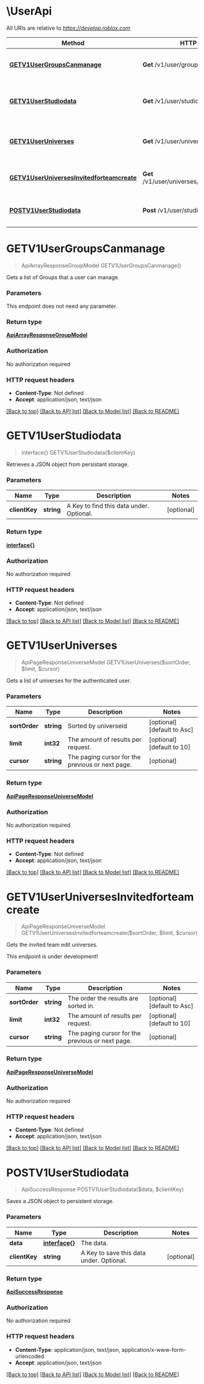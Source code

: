 # \UserApi

All URIs are relative to *https://develop.roblox.com*

Method | HTTP request | Description
------------- | ------------- | -------------
[**GETV1UserGroupsCanmanage**](UserApi.md#GETV1UserGroupsCanmanage) | **Get** /v1/user/groups/canmanage | Gets a list of Groups that a user can manage.
[**GETV1UserStudiodata**](UserApi.md#GETV1UserStudiodata) | **Get** /v1/user/studiodata | Retrieves a JSON object from persistant storage.
[**GETV1UserUniverses**](UserApi.md#GETV1UserUniverses) | **Get** /v1/user/universes | Gets a list of universes for the authenticated user.
[**GETV1UserUniversesInvitedforteamcreate**](UserApi.md#GETV1UserUniversesInvitedforteamcreate) | **Get** /v1/user/universes/invitedforteamcreate | Gets the invited team edit universes.
[**POSTV1UserStudiodata**](UserApi.md#POSTV1UserStudiodata) | **Post** /v1/user/studiodata | Saves a JSON object to persistent storage.


# **GETV1UserGroupsCanmanage**
> ApiArrayResponseGroupModel GETV1UserGroupsCanmanage()

Gets a list of Groups that a user can manage.


### Parameters
This endpoint does not need any parameter.

### Return type

[**ApiArrayResponseGroupModel**](ApiArrayResponse[GroupModel].md)

### Authorization

No authorization required

### HTTP request headers

 - **Content-Type**: Not defined
 - **Accept**: application/json, text/json

[[Back to top]](#) [[Back to API list]](../README.md#documentation-for-api-endpoints) [[Back to Model list]](../README.md#documentation-for-models) [[Back to README]](../README.md)

# **GETV1UserStudiodata**
> interface{} GETV1UserStudiodata($clientKey)

Retrieves a JSON object from persistant storage.


### Parameters

Name | Type | Description  | Notes
------------- | ------------- | ------------- | -------------
 **clientKey** | **string**| A Key to find this data under. Optional. | [optional] 

### Return type

[**interface{}**](interface{}.md)

### Authorization

No authorization required

### HTTP request headers

 - **Content-Type**: Not defined
 - **Accept**: application/json, text/json

[[Back to top]](#) [[Back to API list]](../README.md#documentation-for-api-endpoints) [[Back to Model list]](../README.md#documentation-for-models) [[Back to README]](../README.md)

# **GETV1UserUniverses**
> ApiPageResponseUniverseModel GETV1UserUniverses($sortOrder, $limit, $cursor)

Gets a list of universes for the authenticated user.


### Parameters

Name | Type | Description  | Notes
------------- | ------------- | ------------- | -------------
 **sortOrder** | **string**| Sorted by universeId | [optional] [default to Asc]
 **limit** | **int32**| The amount of results per request. | [optional] [default to 10]
 **cursor** | **string**| The paging cursor for the previous or next page. | [optional] 

### Return type

[**ApiPageResponseUniverseModel**](ApiPageResponse[UniverseModel].md)

### Authorization

No authorization required

### HTTP request headers

 - **Content-Type**: Not defined
 - **Accept**: application/json, text/json

[[Back to top]](#) [[Back to API list]](../README.md#documentation-for-api-endpoints) [[Back to Model list]](../README.md#documentation-for-models) [[Back to README]](../README.md)

# **GETV1UserUniversesInvitedforteamcreate**
> ApiPageResponseUniverseModel GETV1UserUniversesInvitedforteamcreate($sortOrder, $limit, $cursor)

Gets the invited team edit universes.

This endpoint is under development!


### Parameters

Name | Type | Description  | Notes
------------- | ------------- | ------------- | -------------
 **sortOrder** | **string**| The order the results are sorted in. | [optional] [default to Asc]
 **limit** | **int32**| The amount of results per request. | [optional] [default to 10]
 **cursor** | **string**| The paging cursor for the previous or next page. | [optional] 

### Return type

[**ApiPageResponseUniverseModel**](ApiPageResponse[UniverseModel].md)

### Authorization

No authorization required

### HTTP request headers

 - **Content-Type**: Not defined
 - **Accept**: application/json, text/json

[[Back to top]](#) [[Back to API list]](../README.md#documentation-for-api-endpoints) [[Back to Model list]](../README.md#documentation-for-models) [[Back to README]](../README.md)

# **POSTV1UserStudiodata**
> ApiSuccessResponse POSTV1UserStudiodata($data, $clientKey)

Saves a JSON object to persistent storage.


### Parameters

Name | Type | Description  | Notes
------------- | ------------- | ------------- | -------------
 **data** | [**interface{}**](interface{}.md)| The data. | 
 **clientKey** | **string**| A Key to save this data under. Optional. | [optional] 

### Return type

[**ApiSuccessResponse**](ApiSuccessResponse.md)

### Authorization

No authorization required

### HTTP request headers

 - **Content-Type**: application/json, text/json, application/x-www-form-urlencoded
 - **Accept**: application/json, text/json

[[Back to top]](#) [[Back to API list]](../README.md#documentation-for-api-endpoints) [[Back to Model list]](../README.md#documentation-for-models) [[Back to README]](../README.md)

